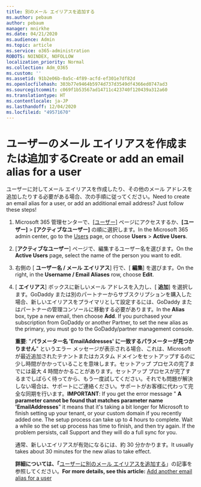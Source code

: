 ```yaml
---
title: 別のメール エイリアスを追加する
ms.author: pebaum
author: pebaum
manager: mnirkhe
ms.date: 04/21/2020
ms.audience: Admin
ms.topic: article
ms.service: o365-administration
ROBOTS: NOINDEX, NOFOLLOW
localization_priority: Normal
ms.collection: Adm_O365
ms.custom: ''
ms.assetid: 91b2e06b-0a5c-4f89-acfd-ef301e7df82d
ms.openlocfilehash: 303b77e9464b5974d737d3549df4366ed0747ad3
ms.sourcegitcommit: c069f1b53567ad14711c423740f120439a312a60
ms.translationtype: HT
ms.contentlocale: ja-JP
ms.lasthandoff: 12/04/2020
ms.locfileid: "49571670"
---
```

# <a name="create-or-add-an-email-alias-for-a-user"></a><span data-ttu-id="7af53-102">ユーザーのメール エイリアスを作成または追加する</span><span class="sxs-lookup"><span data-stu-id="7af53-102">Create or add an email alias for a user</span></span>

<span data-ttu-id="7af53-p101">ユーザーに対してメール エイリアスを作成したり、その他のメール アドレスを追加したりする必要がある場合、次の手順に従ってください。</span><span class="sxs-lookup"><span data-stu-id="7af53-p101">Need to create an email alias for a user, or add an additional email address? Just follow these steps!</span></span>
  
1. <span data-ttu-id="7af53-105">Microsoft 365 管理センターで、[[ユーザー]](https://go.microsoft.com/fwlink/p/?linkid=834822) ページにアクセスするか、**[ユーザー]**  >  **[アクティブなユーザー]** の順に選択します。</span><span class="sxs-lookup"><span data-stu-id="7af53-105">In the Microsoft 365 admin center, go to the [Users](https://go.microsoft.com/fwlink/p/?linkid=834822) page, or choose **Users** > **Active Users**.</span></span>
    
2. <span data-ttu-id="7af53-106">[**アクティブなユーザー**] ページで、編集するユーザー名を選びます。</span><span class="sxs-lookup"><span data-stu-id="7af53-106">On the **Active Users** page, select the name of the person you want to edit.</span></span> 
    
3. <span data-ttu-id="7af53-107">右側の [ **ユーザー名 / メール エイリアス**] 行で、[ **編集**] を選びます。</span><span class="sxs-lookup"><span data-stu-id="7af53-107">On the right, in the **Username / Email Aliases** row, choose **Edit**.</span></span>
    
4. <span data-ttu-id="7af53-p102">[ **エイリアス**] ボックスに新しいメール アドレスを入力し、[ **追加**] を選択します。GoDaddy または別のパートナーからサブスクリプションを購入した場合、新しいエイリアスをプライマリとして設定するには、GoDaddy またはパートナーの管理コンソールに移動する必要があります。</span><span class="sxs-lookup"><span data-stu-id="7af53-p102">In the **Alias** box, type a new email, then choose **Add**. If you purchased your subscription from GoDaddy or another Partner, to set the new alias as the primary, you must go to the GoDaddy/partner management console.</span></span> 
    
    <span data-ttu-id="7af53-p103">**重要**: "**パラメーター名 'EmailAddresses' に一致するパラメーターが見つかりません**" というエラー メッセージが表示される場合、これは、Microsoft が最近追加されたテナントまたはカスタム ドメインをセットアップするのに少し時間がかかっていることを意味します。セットアップ プロセスの完了までには最大 4 時間かかることがあります。セットアップ プロセスが完了するまでしばらく待ってから、もう一度試してください。それでも問題が解決しない場合は、サポートにご連絡ください。サポートがお客様に代わって完全な同期を行います。</span><span class="sxs-lookup"><span data-stu-id="7af53-p103">**IMPORTANT**: If you get the error message " **A parameter cannot be found that matches parameter name 'EmailAddresses**" it means that it's taking a bit longer for Microsoft to finish setting up your tenant, or your custom domain if you recently added one. The setup process can take up to 4 hours to complete. Wait a while so the set up process has time to finish, and then try again. If the problem persists, call Support and they will do a full sync for you.</span></span>
    
    <span data-ttu-id="7af53-114">通常、新しいエイリアスが有効になるには、約 30 分かかります。</span><span class="sxs-lookup"><span data-stu-id="7af53-114">It usually takes about 30 minutes for the new alias to take effect.</span></span>
    
    <span data-ttu-id="7af53-115">**詳細については、「**[ユーザーに別のメール エイリアスを追加する](https://docs.microsoft.com/microsoft-365/admin/email/add-another-email-alias-for-a-user)」の記事を参照してください。</span><span class="sxs-lookup"><span data-stu-id="7af53-115">**For more details, see this article:** [Add another email alias for a user](https://docs.microsoft.com/microsoft-365/admin/email/add-another-email-alias-for-a-user)</span></span>
    


